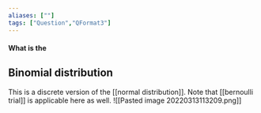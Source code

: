 ```yaml
---
aliases: [""]
tags: ["Question","QFormat3"]
---
```


#### What is the
## Binomial distribution
This is a discrete version of the [[normal distribution]]. Note that [[bernoulli trial]] is applicable here as well.
![[Pasted image 20220313113209.png]]

